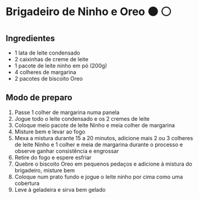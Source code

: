 # Brigadeiro de Ninho e Oreo :black_circle: :white_circle:

## Ingredientes
 - 1 lata de leite condensado
 - 2 caixinhas de creme de leite
 - 1 pacote de leite ninho em pó (200g)
 - 4 colheres de margarina
 - 2 pacotes de biscoito Oreo

 ## Modo de preparo
 1. Passe 1 colher de margarina numa panela
 2. Jogue todo o leite condensado e os 2 cremes de leite
 3. Coloque meio pacote de leite Ninho e meia colher de margarina
 4. Misture bem e levar ao fogo
 5. Mexa a mistura durante 15 a 20 minutos, adicione mais 2 ou 3 colheres de leite Ninho e 1 colher e meia de margarina durante o processo e observe ganhar consistência e engrossar
 6. Retire do fogo e espere esfriar
 7. Quebre o biscoito Oreo em pequenos pedaços e adicione à mistura do brigadeiro, misture bem
 8. Coloque num prato fundo e jogue o leite ninho por cima como uma cobertura
 9. Leve à geladeira e sirva bem gelado
